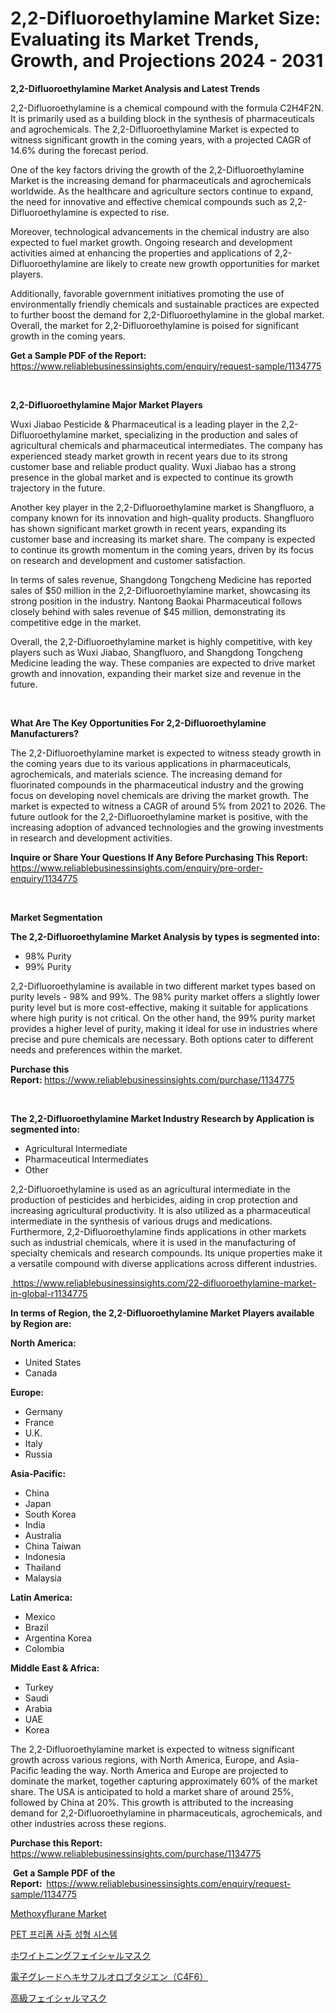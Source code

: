 <p><h1>2,2-Difluoroethylamine Market Size: Evaluating its Market Trends, Growth, and Projections 2024 - 2031</h1></p><p><strong>2,2-Difluoroethylamine Market Analysis and Latest Trends</strong></p>
<p><p>2,2-Difluoroethylamine is a chemical compound with the formula C2H4F2N. It is primarily used as a building block in the synthesis of pharmaceuticals and agrochemicals. The 2,2-Difluoroethylamine Market is expected to witness significant growth in the coming years, with a projected CAGR of 14.6% during the forecast period.</p><p>One of the key factors driving the growth of the 2,2-Difluoroethylamine Market is the increasing demand for pharmaceuticals and agrochemicals worldwide. As the healthcare and agriculture sectors continue to expand, the need for innovative and effective chemical compounds such as 2,2-Difluoroethylamine is expected to rise.</p><p>Moreover, technological advancements in the chemical industry are also expected to fuel market growth. Ongoing research and development activities aimed at enhancing the properties and applications of 2,2-Difluoroethylamine are likely to create new growth opportunities for market players.</p><p>Additionally, favorable government initiatives promoting the use of environmentally friendly chemicals and sustainable practices are expected to further boost the demand for 2,2-Difluoroethylamine in the global market. Overall, the market for 2,2-Difluoroethylamine is poised for significant growth in the coming years.</p></p>
<p><strong>Get a Sample PDF of the Report:&nbsp;</strong> <a href="https://www.reliablebusinessinsights.com/enquiry/request-sample/1134775">https://www.reliablebusinessinsights.com/enquiry/request-sample/1134775</a></p>
<p>&nbsp;</p>
<p><strong>2,2-Difluoroethylamine Major Market Players</strong></p>
<p><p>Wuxi Jiabao Pesticide & Pharmaceutical is a leading player in the 2,2-Difluoroethylamine market, specializing in the production and sales of agricultural chemicals and pharmaceutical intermediates. The company has experienced steady market growth in recent years due to its strong customer base and reliable product quality. Wuxi Jiabao has a strong presence in the global market and is expected to continue its growth trajectory in the future.</p><p>Another key player in the 2,2-Difluoroethylamine market is Shangfluoro, a company known for its innovation and high-quality products. Shangfluoro has shown significant market growth in recent years, expanding its customer base and increasing its market share. The company is expected to continue its growth momentum in the coming years, driven by its focus on research and development and customer satisfaction.</p><p>In terms of sales revenue, Shangdong Tongcheng Medicine has reported sales of $50 million in the 2,2-Difluoroethylamine market, showcasing its strong position in the industry. Nantong Baokai Pharmaceutical follows closely behind with sales revenue of $45 million, demonstrating its competitive edge in the market.</p><p>Overall, the 2,2-Difluoroethylamine market is highly competitive, with key players such as Wuxi Jiabao, Shangfluoro, and Shangdong Tongcheng Medicine leading the way. These companies are expected to drive market growth and innovation, expanding their market size and revenue in the future.</p></p>
<p>&nbsp;</p>
<p><strong>What Are The Key Opportunities For 2,2-Difluoroethylamine Manufacturers?</strong></p>
<p><p>The 2,2-Difluoroethylamine market is expected to witness steady growth in the coming years due to its various applications in pharmaceuticals, agrochemicals, and materials science. The increasing demand for fluorinated compounds in the pharmaceutical industry and the growing focus on developing novel chemicals are driving the market growth. The market is expected to witness a CAGR of around 5% from 2021 to 2026. The future outlook for the 2,2-Difluoroethylamine market is positive, with the increasing adoption of advanced technologies and the growing investments in research and development activities.</p></p>
<p><strong>Inquire or Share Your Questions If Any Before Purchasing This Report:</strong> <a href="https://www.reliablebusinessinsights.com/enquiry/pre-order-enquiry/1134775">https://www.reliablebusinessinsights.com/enquiry/pre-order-enquiry/1134775</a></p>
<p>&nbsp;</p>
<p><strong>Market Segmentation</strong></p>
<p><strong>The 2,2-Difluoroethylamine Market Analysis by types is segmented into:</strong></p>
<p><ul><li>98% Purity</li><li>99% Purity</li></ul></p>
<p><p>2,2-Difluoroethylamine is available in two different market types based on purity levels - 98% and 99%. The 98% purity market offers a slightly lower purity level but is more cost-effective, making it suitable for applications where high purity is not critical. On the other hand, the 99% purity market provides a higher level of purity, making it ideal for use in industries where precise and pure chemicals are necessary. Both options cater to different needs and preferences within the market.</p></p>
<p><strong>Purchase this Report:&nbsp;</strong><a href="https://www.reliablebusinessinsights.com/purchase/1134775">https://www.reliablebusinessinsights.com/purchase/1134775</a></p>
<p>&nbsp;</p>
<p><strong>The 2,2-Difluoroethylamine Market Industry Research by Application is segmented into:</strong></p>
<p><ul><li>Agricultural Intermediate</li><li>Pharmaceutical Intermediates</li><li>Other</li></ul></p>
<p><p>2,2-Difluoroethylamine is used as an agricultural intermediate in the production of pesticides and herbicides, aiding in crop protection and increasing agricultural productivity. It is also utilized as a pharmaceutical intermediate in the synthesis of various drugs and medications. Furthermore, 2,2-Difluoroethylamine finds applications in other markets such as industrial chemicals, where it is used in the manufacturing of specialty chemicals and research compounds. Its unique properties make it a versatile compound with diverse applications across different industries.</p></p>
<p><a href="https://www.reliablebusinessinsights.com/22-difluoroethylamine-market-in-global-r1134775">&nbsp;https://www.reliablebusinessinsights.com/22-difluoroethylamine-market-in-global-r1134775</a></p>
<p><strong>In terms of Region, the 2,2-Difluoroethylamine Market Players available by Region are:</strong></p>
<p>
    <p> <strong> North America: </strong>
        <ul>
            <li>United States</li>
            <li>Canada</li>
        </ul>
        </p> 
    <p> <strong> Europe: </strong>
        <ul>
            <li>Germany</li>
            <li>France</li>
            <li>U.K.</li>
            <li>Italy</li>
            <li>Russia</li>
        </ul>
        </p> 
    <p> <strong> Asia-Pacific: </strong>
        <ul>
            <li>China</li>
            <li>Japan</li>
            <li>South Korea</li>
            <li>India</li>
            <li>Australia</li>
            <li>China Taiwan</li>
            <li>Indonesia</li>
            <li>Thailand</li>
            <li>Malaysia</li>
        </ul>
        </p> 
    <p> <strong> Latin America: </strong>
        <ul>
            <li>Mexico</li>
            <li>Brazil</li>
            <li>Argentina Korea</li>
            <li>Colombia</li>
        </ul>
        </p> 
    <p> <strong> Middle East & Africa: </strong>
        <ul>
            <li>Turkey</li>
            <li>Saudi</li>
            <li>Arabia</li>
            <li>UAE</li>
            <li>Korea</li>
        </ul>
    </p>
    </p>
<p><p>The 2,2-Difluoroethylamine market is expected to witness significant growth across various regions, with North America, Europe, and Asia-Pacific leading the way. North America and Europe are projected to dominate the market, together capturing approximately 60% of the market share. The USA is anticipated to hold a market share of around 25%, followed by China at 20%. This growth is attributed to the increasing demand for 2,2-Difluoroethylamine in pharmaceuticals, agrochemicals, and other industries across these regions.</p></p>
<p><strong>Purchase this Report: </strong><a href="https://www.reliablebusinessinsights.com/purchase/1134775">https://www.reliablebusinessinsights.com/purchase/1134775</a></p>
<p>&nbsp;<strong>Get a Sample PDF of the Report:&nbsp;&nbsp;</strong><a href="https://www.reliablebusinessinsights.com/enquiry/request-sample/1134775">https://www.reliablebusinessinsights.com/enquiry/request-sample/1134775</a></p>
<p><strong></strong></p>
<p><p><a href="https://github.com/singletonthaxterkelliehr2df/Market-Research-Report-List-2/blob/main/methoxyflurane-market.md">Methoxyflurane Market</a></p><p><a href="https://medium.com/@dellkoepp03/%ED%8E%AB-%ED%94%84%EB%A6%AC%ED%8F%BC-%EC%82%AC%EC%B6%9C-%EC%84%B1%ED%98%95-%EC%8B%9C%EC%8A%A4%ED%85%9C-%EC%8B%9C%EC%9E%A5-%EC%8B%9C%EC%9E%A5-%EC%A0%90%EC%9C%A0%EC%9C%A8-%EC%8B%9C%EC%9E%A5-%EB%8F%99%ED%96%A5-%EB%B0%8F-%EB%AF%B8%EB%9E%98-%EC%84%B1%EC%9E%A5-%EC%A1%B0%EC%82%AC-6ad820876f4e">PET 프리폼 사출 성형 시스템</a></p><p><a href="https://github.com/RandallRunte2023/Market-Research-Report-List-1/blob/main/5771592104295.md">ホワイトニングフェイシャルマスク</a></p><p><a href="https://medium.com/@kelscdowell78456/%E9%9B%BB%E5%AD%90%E3%82%B0%E3%83%AC%E3%83%BC%E3%83%89%E3%83%98%E3%82%AD%E3%82%B5%E3%83%95%E3%83%AB%E3%82%AA%E3%83%AD%E3%83%96%E3%82%BF%E3%82%B8%E3%82%A8%E3%83%B3-c4f6-%E3%81%AE%E5%B8%82%E5%A0%B4%E3%83%AC%E3%83%9D%E3%83%BC%E3%83%88%E3%81%AF-%E3%81%93%E3%81%AE%E5%B8%82%E5%A0%B4%E3%81%AE%E6%9C%80%E6%96%B0%E3%83%88%E3%83%AC%E3%83%B3%E3%83%89%E3%81%A8%E6%88%90%E9%95%B7%E6%A9%9F%E4%BC%9A%E3%82%92%E6%98%8E%E3%82%89%E3%81%8B%E3%81%AB%E3%81%97%E3%81%BE%E3%81%99-7812b69a13f0">電子グレードヘキサフルオロブタジエン（C4F6）</a></p><p><a href="https://github.com/GiovaniLeannon/Market-Research-Report-List-1/blob/main/6649070104296.md">高級フェイシャルマスク</a></p></p>